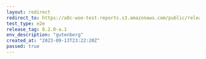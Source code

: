 ```yaml
---
layout: redirect
redirect_to: https://a8c-woo-test-reports.s3.amazonaws.com/public/release/8.2.0-a.1/gutenberg/e2e/index.html
test_type: e2e
release_tag: 8.2.0-a.1
env_description: "gutenberg"
created_at: "2023-09-13T23:22:20Z"
passed: true
---
```

